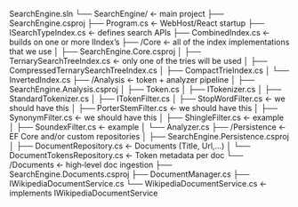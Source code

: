 SearchEngine.sln
└── SearchEngine/            ← main project
    ├── SearchEngine.csproj
    ├── Program.cs           ← WebHost/React startup
    ├── ISearchTypeIndex.cs            ← defines search APIs
    ├── CombinedIndex.cs     ← builds on one or more IIndex’s
    ├── /Core             ← all of the index implementations that we use
    │   ├── SearchEngine.Core.csproj
    │   ├── TernarySearchTreeIndex.cs <- only one of the tries will be used
    │   ├── CompressedTernarySearchTreeIndex.cs 
    │   ├── CompactTrieIndex.cs
    │   └── InvertedIndex.cs
    ├── /Analysis            ← token + analyzer pipeline
    │   ├── SearchEngine.Analysis.csproj
    │   ├── Token.cs
    │   ├── ITokenizer.cs
    │   ├── StandardTokenizer.cs
    │   ├── ITokenFilter.cs
    │   ├── StopWordFilter.cs <- we should have this
    │   ├── PorterStemFilter.cs <- we should have this
    │   ├── SynonymFilter.cs <- we should have this
    │   ├── ShingleFilter.cs <- example
    │   ├── SoundexFilter.cs <- example
    │   └── Analyzer.cs
    ├── /Persistence          ← EF Core and/or custom repositories
    │   ├── SearchEngine.Persistence.csproj
    │   ├── DocumentRepository.cs       ← Documents (Title, Url,…)
    │   └── DocumentTokensRepository.cs ← Token metadata per doc
    └── /Documents            ← high‐level doc ingestion
        ├── SearchEngine.Documents.csproj
        ├── DocumentManager.cs
        ├── IWikipediaDocumentService.cs
        └── WikipediaDocumentService.cs <- implements IWikipediaDocumentService

